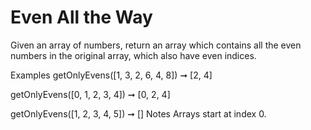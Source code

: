 # Even All the Way

Given an array of numbers, return an array which contains all the even numbers in the original array, which also have even indices.

Examples
getOnlyEvens([1, 3, 2, 6, 4, 8]) ➞ [2, 4]

getOnlyEvens([0, 1, 2, 3, 4]) ➞ [0, 2, 4]

getOnlyEvens([1, 2, 3, 4, 5]) ➞ []
Notes
Arrays start at index 0.
